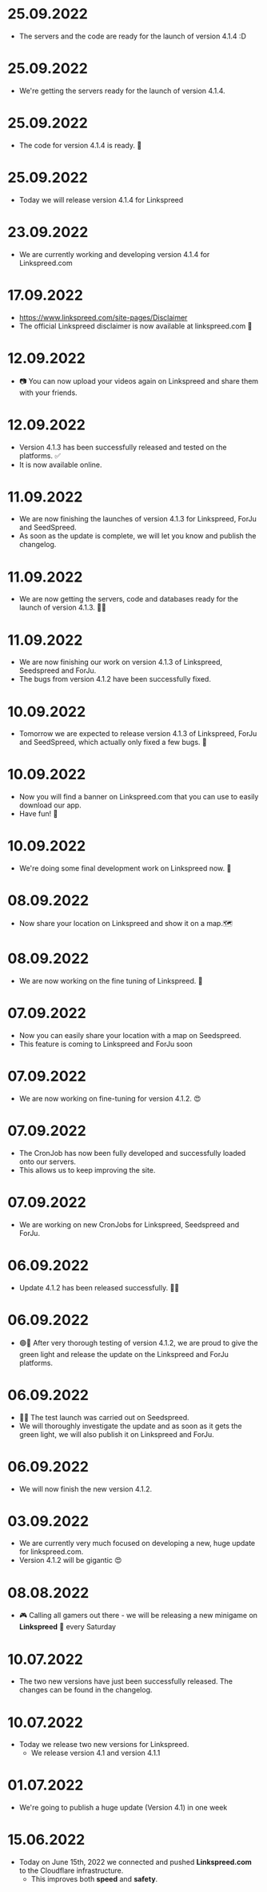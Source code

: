 # 25.09.2022
 - The servers and the code are ready for the launch of version 4.1.4 :D

# 25.09.2022
 - We're getting the servers ready for the launch of version 4.1.4.

# 25.09.2022
 - The code for version 4.1.4 is ready. 🥳

# 25.09.2022
 - Today we will release version 4.1.4 for Linkspreed

# 23.09.2022
 - We are currently working and developing version 4.1.4 for Linkspreed.com

# 17.09.2022
 - https://www.linkspreed.com/site-pages/Disclaimer
 - The official Linkspreed disclaimer is now available at linkspreed.com 🧡

# 12.09.2022
 - 📷 You can now upload your videos again on Linkspreed and share them with your friends.

# 12.09.2022
 - Version 4.1.3 has been successfully released and tested on the platforms. ✅
 - It is now available online.

# 11.09.2022
 - We are now finishing the launches of version 4.1.3 for Linkspreed, ForJu and SeedSpreed.
 - As soon as the update is complete, we will let you know and publish the changelog.

# 11.09.2022
 - We are now getting the servers, code and databases ready for the launch of version 4.1.3. 🚀🧡

# 11.09.2022
 - We are now finishing our work on version 4.1.3 of Linkspreed, Seedspreed and ForJu.
 - The bugs from version 4.1.2 have been successfully fixed.

# 10.09.2022
 - Tomorrow we are expected to release version 4.1.3 of Linkspreed, ForJu and SeedSpreed, which actually only fixed a few bugs. 🚀

# 10.09.2022
 - Now you will find a banner on Linkspreed.com that you can use to easily download our app. 
 - Have fun! 🥳

# 10.09.2022
 - We're doing some final development work on Linkspreed now. 🧡

# 08.09.2022
 - Now share your location on Linkspreed and show it on a map.🗺️

# 08.09.2022
 - We are now working on the fine tuning of Linkspreed. 🧡

# 07.09.2022
 - Now you can easily share your location with a map on Seedspreed.
 - This feature is coming to Linkspreed and ForJu soon

# 07.09.2022
 - We are now working on fine-tuning for version 4.1.2. 😍

# 07.09.2022
 - The CronJob has now been fully developed and successfully loaded onto our servers.
 - This allows us to keep improving the site.

# 07.09.2022
 - We are working on new CronJobs for Linkspreed, Seedspreed and ForJu.

# 06.09.2022
 - Update 4.1.2 has been released successfully. 🥳😍

# 06.09.2022
 - 🟢🚀 After very thorough testing of version 4.1.2, we are proud to give the green light and release the update on the Linkspreed and ForJu platforms.

# 06.09.2022
 - 🥳🥳 The test launch was carried out on Seedspreed.  
 - We will thoroughly investigate the update and as soon as it gets the green light, we will also publish it on Linkspreed and ForJu.

# 06.09.2022
 - We will now finish the new version 4.1.2.

# 03.09.2022
 - We are currently very much focused on developing a new, huge update for linkspreed.com.  
 - Version 4.1.2 will be gigantic 😍

# 08.08.2022
 - 🎮 Calling all gamers out there - we will be releasing a new minigame on **Linkspreed** 🧡 every Saturday 

# 10.07.2022
 - The two new versions have just been successfully released. The changes can be found in the changelog.

# 10.07.2022
 - Today we release two new versions for Linkspreed.
   - We release version 4.1 and version 4.1.1

# 01.07.2022
 - We're going to publish a huge update (Version 4.1) in one week

# 15.06.2022
  - Today on June 15th, 2022 we connected and pushed **Linkspreed.com** to the Cloudflare infrastructure.
     - This improves both **speed** and **safety**.
